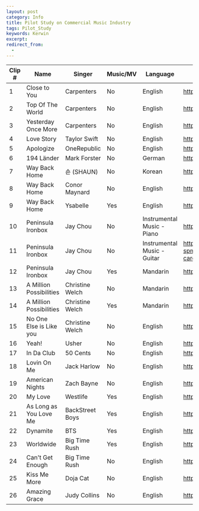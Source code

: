 ```yaml
---
layout: post
category: Info
title: Pilot Study on Commercial Music Industry
tags: Pilot_Study
keywords: Kerwin
excerpt: 
redirect_from:
  - 
---
```


Clip # | Name | Singer | Music/MV | Language | Link | Start | End
--- | --- | --- | --- | --- | --- | --- | --- 
1 | Close to You | Carpenters | No | English | https://www.youtube.com/watch?v=iFx-5PGLgb4 | 0:00 | 0:31
2 | Top Of The World | Carpenters | No | English | https://www.youtube.com/watch?v=vupwAFMXLkA | 0:48 | 1:18
3 | Yesterday Once More | Carpenters | No | English | https://www.youtube.com/watch?v=Aa9YmR8SdeA | 0:37 | 1:10
4 | Love Story | Taylor Swift | No | English | https://www.youtube.com/watch?v=8xg3vE8Ie_E | 0:48 | 1:21
5 | Apologize | OneRepublic | No | English | https://www.youtube.com/watch?v=ZSM3w1v-A_Y | 0:41 | 1:07
6 | 194 Länder | Mark Forster | No | German | https://www.youtube.com/watch?v=7bczvKRhycA | 0:37 | 1:07
7 | Way Back Home | 숀 (SHAUN) | No | Korean | https://www.youtube.com/watch?v=amOSaNX7KJg | 0:00 | 0:28
8 | Way Back Home | Conor Maynard | No | English | https://www.youtube.com/watch?v=1kehqCLudyg | 0:00 | 0:27
9 | Way Back Home | Ysabelle | Yes | English | https://www.youtube.com/watch?v=pV09PS59s9U | 0:00 | 0:27
10 | Peninsula Ironbox | Jay Chou | No | Instrumental Music - Piano | https://www.youtube.com/watch?v=3CXqBG3tbfg | 1:15 | 1:45
11 | Peninsula Ironbox | Jay Chou | No | Instrumental Music - Guitar | https://www.bilibili.com/video/BV1fx4y1W73z/?spm_id_from=333.337.search-card.all.click&vd_source=176862c2dacf6217731d16512f7eda8b | 1:02 | 1:34
12 | Peninsula Ironbox | Jay Chou | Yes | Mandarin | https://www.youtube.com/watch?v=duZDsG3tvoA | 1:15 | 1:45
13 | A Million Possibilities | Christine Welch | No | Mandarin | https://www.youtube.com/watch?v=hzypdAfwN24 | 1:00 | 1:28
14 | A Million Possibilities | Christine Welch | Yes | Mandarin | https://www.youtube.com/watch?v=hzypdAfwN24 | 1:00 | 1:28
15 | No One Else is Like you | Christine Welch | No | English | https://www.youtube.com/watch?v=r_a5FRmJRXs | 0:35 | 1:02
16 | Yeah! | Usher | No | English | https://www.youtube.com/watch?v=GxBSyx85Kp8 | 0:44 | 1:16
17 | In Da Club | 50 Cents | No | English | https://www.youtube.com/watch?v=5qm8PH4xAss | 1:34 | 1:59
18 | Lovin On Me | Jack Harlow | No | English | https://www.youtube.com/watch?v=Iq8h3GEe22o | 0:27 | 0:53
19 | American Nights | Zach Bayne | No | English | https://www.youtube.com/watch?v=ax4eWS8UBGY | 0:40 | 1:08
20 | My Love | Westlife | Yes | English | https://www.youtube.com/watch?v=ulOb9gIGGd0 | 2:16 | 2:45
21 | As Long as You Love Me | BackStreet Boys | Yes | English | https://www.youtube.com/watch?v=0Gl2QnHNpkA | 1:34 | 2:04
22 | Dynamite | BTS | Yes | English | https://www.youtube.com/watch?v=gdZLi9oWNZg | 1:44 | 2:13
23 | Worldwide | Big Time Rush | Yes | English | https://www.youtube.com/watch?v=2EDCpDXMowc | 1:01 | 1:30
24 | Can't Get Enough | Big Time Rush | No | English | https://www.youtube.com/watch?v=3n4srKq21j4 | 1:42 | 2:04
25 | Kiss Me More | Doja Cat | No | English | https://www.youtube.com/watch?v=Ab6E2BsuLJ0 | 0:52 | 1:18
26 | Amazing Grace | Judy Collins | No | English | https://www.youtube.com/watch?v=Z4YiieS6bcQ | 0:51 | 1:27


